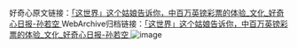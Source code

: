 好奇心原文链接：[「这世界」这个姑娘告诉你，中百万英镑彩票的体验_文化_好奇心日报-孙若空 ](https://www.qdaily.com/articles/12134.html)
WebArchive归档链接：[「这世界」这个姑娘告诉你，中百万英镑彩票的体验_文化_好奇心日报-孙若空 ](http://web.archive.org/web/20190623172003/https://www.qdaily.com/articles/12134.html)
![image](http://ww3.sinaimg.cn/large/007d5XDply1g3x0he0v9uj30u04see81)